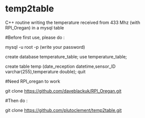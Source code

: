 # temp2table

C++ routine writing the temperature received from 433 Mhz (with RPI_Oregan) in a mysql table

#Before first use, please do :

mysql -u root -p
(write your password)

create database temperature_table;
use temperature_table;

create table temp (date_reception datetime,sensor_ID varchar(255),temperature double);
quit


#Need RPI_oregan to work

git clone https://github.com/daveblackuk/RPI_Oregan.git

#Then do :

git clone https://github.com/plutoclement/temp2table.git
